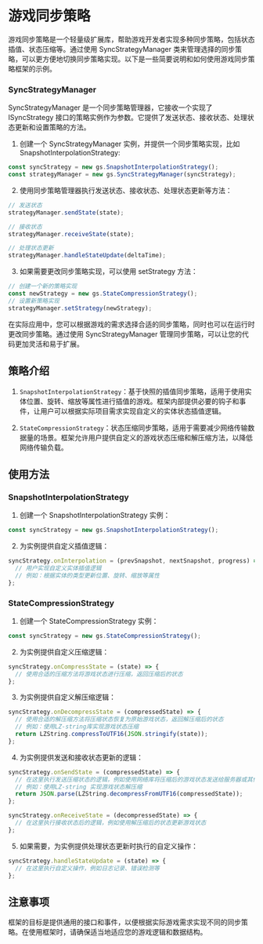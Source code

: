 # 游戏同步策略

游戏同步策略是一个轻量级扩展库，帮助游戏开发者实现多种同步策略，包括状态插值、状态压缩等。通过使用 SyncStrategyManager 类来管理选择的同步策略，可以更方便地切换同步策略实现。以下是一些简要说明和如何使用游戏同步策略框架的示例。

### SyncStrategyManager

SyncStrategyManager 是一个同步策略管理器，它接收一个实现了 ISyncStrategy 接口的策略实例作为参数。它提供了发送状态、接收状态、处理状态更新和设置策略的方法。

1. 创建一个 SyncStrategyManager 实例，并提供一个同步策略实现，比如 SnapshotInterpolationStrategy:

```ts
const syncStrategy = new gs.SnapshotInterpolationStrategy();
const strategyManager = new gs.SyncStrategyManager(syncStrategy);
```

2. 使用同步策略管理器执行发送状态、接收状态、处理状态更新等方法：

```ts
// 发送状态
strategyManager.sendState(state);

// 接收状态
strategyManager.receiveState(state);

// 处理状态更新
strategyManager.handleStateUpdate(deltaTime);
```

3. 如果需要更改同步策略实现，可以使用 setStrategy 方法：

```ts
// 创建一个新的策略实现
const newStrategy = new gs.StateCompressionStrategy();
// 设置新策略实现
strategyManager.setStrategy(newStrategy);
```

在实际应用中，您可以根据游戏的需求选择合适的同步策略，同时也可以在运行时更改同步策略。通过使用 SyncStrategyManager 管理同步策略，可以让您的代码更加灵活和易于扩展。

## 策略介绍

1. `SnapshotInterpolationStrategy`：基于快照的插值同步策略，适用于使用实体位置、旋转、缩放等属性进行插值的游戏。框架内部提供必要的钩子和事件，让用户可以根据实际项目需求实现自定义的实体状态插值逻辑。

2. `StateCompressionStrategy`：状态压缩同步策略，适用于需要减少网络传输数据量的场景。框架允许用户提供自定义的游戏状态压缩和解压缩方法，以降低网络传输负载。

## 使用方法

### SnapshotInterpolationStrategy

1. 创建一个 SnapshotInterpolationStrategy 实例：

```ts
const syncStrategy = new gs.SnapshotInterpolationStrategy();
```

2. 为实例提供自定义插值逻辑：

```ts
syncStrategy.onInterpolation = (prevSnapshot, nextSnapshot, progress) => {
  // 用户实现自定义实体插值逻辑
  // 例如：根据实体的类型更新位置、旋转、缩放等属性
};
```

### StateCompressionStrategy

1. 创建一个 StateCompressionStrategy 实例：

```ts
const syncStrategy = new gs.StateCompressionStrategy();
```

2. 为实例提供自定义压缩逻辑：

```ts
syncStrategy.onCompressState = (state) => {
  // 使用合适的压缩方法将游戏状态进行压缩，返回压缩后的状态
};
```

3. 为实例提供自定义解压缩逻辑：

```ts
syncStrategy.onDecompressState = (compressedState) => {
  // 使用合适的解压缩方法将压缩状态恢复为原始游戏状态，返回解压缩后的状态
  // 例如：使用LZ-string库实现游戏状态压缩
  return LZString.compressToUTF16(JSON.stringify(state));
};
```

4. 为实例提供发送和接收状态更新的逻辑：

```ts
syncStrategy.onSendState = (compressedState) => {
  // 在这里执行发送压缩状态的逻辑，例如使用网络库将压缩后的游戏状态发送给服务器或其他客户端
  // 例如：使用LZ-string 实现游戏状态解压缩
  return JSON.parse(LZString.decompressFromUTF16(compressedState));
};

syncStrategy.onReceiveState = (decompressedState) => {
  // 在这里执行接收状态后的逻辑，例如使用解压缩后的状态更新游戏状态
};
```

5. 如果需要，为实例提供处理状态更新时执行的自定义操作：

```ts
syncStrategy.handleStateUpdate = (state) => {
  // 在这里执行自定义操作，例如日志记录、错误检测等
};
```

## 注意事项

框架的目标是提供通用的接口和事件，以便根据实际游戏需求实现不同的同步策略。在使用框架时，请确保适当地适应您的游戏逻辑和数据结构。